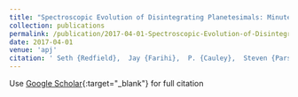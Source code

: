 ```yaml
---
title: "Spectroscopic Evolution of Disintegrating Planetesimals: Minute to Month Variability in the Circumstellar Gas Associated with WD 1145+017"
collection: publications
permalink: /publication/2017-04-01-Spectroscopic-Evolution-of-Disintegrating-Planetesimals-Minute-to-Month-Variability-in-the-Circumstellar-Gas-Associated-with-WD-1145017
date: 2017-04-01
venue: 'apj'
citation: ' Seth {Redfield},  Jay {Farihi},  P. {Cauley},  Steven {Parsons},  Boris {G{\&quot;a}nsicke},  Girish {Duvvuri}, &quot;Spectroscopic Evolution of Disintegrating Planetesimals: Minute to Month Variability in the Circumstellar Gas Associated with WD 1145+017.&quot; apj, 2017.'
---
```

Use [Google Scholar](https://scholar.google.com/scholar?q=Spectroscopic+Evolution+of+Disintegrating+Planetesimals:+Minute+to+Month+Variability+in+the+Circumstellar+Gas+Associated+with+WD+1145+017){:target="_blank"} for full citation